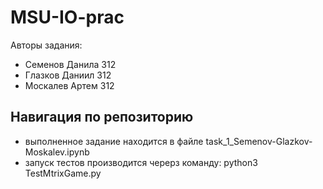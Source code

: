 # MSU-IO-prac

Авторы задания:
- Семенов Данила 312
- Глазков Даниил 312
- Москалев Артем 312

## Навигация по репозиторию
- выполненное задание находится в файле task_1_Semenov-Glazkov-Moskalev.ipynb
- запуск тестов производится черерз команду: python3 TestMtrixGame.py
